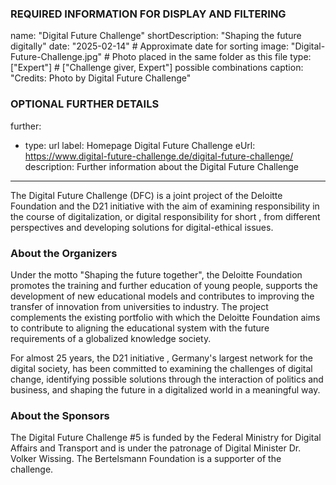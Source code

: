 ### REQUIRED INFORMATION FOR DISPLAY AND FILTERING
name: "Digital Future Challenge"
shortDescription: "Shaping the future digitally"
date: "2025-02-14" # Approximate date for sorting
image: "Digital-Future-Challenge.jpg" # Photo placed in the same folder as this file
type: ["Expert"] # ["Challenge giver, Expert"] possible combinations
caption: "Credits: Photo by Digital Future Challenge"

### OPTIONAL FURTHER DETAILS
further:
  - type: url
    label: Homepage Digital Future Challenge
    eUrl: https://www.digital-future-challenge.de/digital-future-challenge/
    description: Further information about the Digital Future Challenge
---

The Digital Future Challenge (DFC) is a joint project  of the Deloitte Foundation and the D21 initiative with the aim of examining responsibility in the course of digitalization, or digital responsibility for short , from different perspectives and developing solutions for digital-ethical issues.  

### About the Organizers

Under the motto "Shaping the future together", the Deloitte Foundation promotes the training and further education of young people, supports the development of new educational models and contributes to improving the transfer of innovation from universities to industry. The project complements the existing portfolio with which the Deloitte Foundation aims to contribute to aligning the educational system with the future requirements of a globalized knowledge society.

For almost 25 years, the D21 initiative , Germany's largest network for the digital society, has been committed to examining the challenges of digital change, identifying possible solutions through the interaction of politics and business, and shaping the future in a digitalized world in a meaningful way.

### About the Sponsors
The Digital Future Challenge #5 is funded by the Federal Ministry for Digital Affairs and Transport and is under the patronage of Digital Minister Dr. Volker Wissing.
The Bertelsmann Foundation is a supporter of the challenge.
